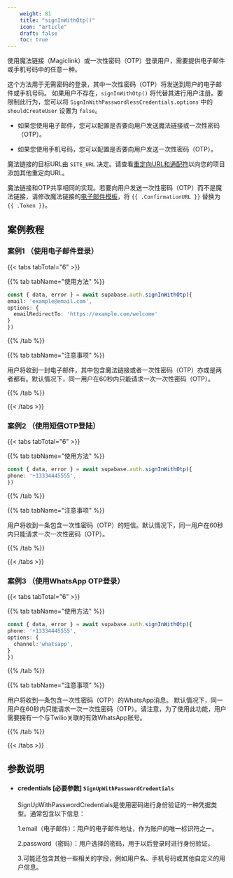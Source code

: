 ```yaml
---
    weight: 81
    title: "signInWithOtp()"
    icon: "article"
    draft: false
    toc: true
---
```


使用魔法链接（Magiclink）或一次性密码（OTP）登录用户，需要提供电子邮件或手机号码中的任意一种。


这个方法用于无需密码的登录，其中一次性密码（OTP）将发送到用户的电子邮件或手机号码。
如果用户不存在，`signInWithOtp()` 将代替其进行用户注册。要限制此行为，您可以将 `SignInWithPasswordlessCredentials.options` 中的 `shouldCreateUser` 设置为 `false`。


* 如果您使用电子邮件，您可以配置是否要向用户发送魔法链接或一次性密码（OTP）。

* 如果您使用手机号码，您可以配置是否要向用户发送一次性密码（OTP）。

魔法链接的目标URL由 `SITE_URL` 决定。请查看[重定向URL和通配符](/docs/app/auth/auth)以向您的项目添加其他重定向URL。

魔法链接和OTP共享相同的实现。若要向用户发送一次性密码（OTP）而不是魔法链接，请修改魔法链接的[电子邮件模板](https://memfiredb.com/)，将 `{{ .ConfirmationURL }}` 替换为 `{{ .Token }}`。





## 案例教程

### 案例1 （使用电子邮件登录）

{{< tabs tabTotal="6" >}}



{{% tab tabName="使用方法" %}}



  ```ts
const { data, error } = await supabase.auth.signInWithOtp({
  email: 'example@email.com',
  options: {
    emailRedirectTo: 'https://example.com/welcome'
  }
})
  ```



{{% /tab %}}

{{% tab tabName="注意事项" %}}



用户将收到一封电子邮件，其中包含魔法链接或者一次性密码（OTP）亦或是两者都有。默认情况下，同一用户在60秒内只能请求一次一次性密码（OTP）。



{{% /tab %}}


{{< /tabs >}}


### 案例2 （使用短信OTP登陆）

{{< tabs tabTotal="6" >}}



{{% tab tabName="使用方法" %}}



  ```ts
const { data, error } = await supabase.auth.signInWithOtp({
  phone: '+13334445555',
})
  ```



{{% /tab %}}

{{% tab tabName="注意事项" %}}



用户将收到一条包含一次性密码（OTP）的短信。默认情况下，同一用户在60秒内只能请求一次一次性密码（OTP）。



{{% /tab %}}

{{< /tabs >}}


### 案例3 （使用WhatsApp OTP登录）

{{< tabs tabTotal="6" >}}



{{% tab tabName="使用方法" %}}



  ```ts
const { data, error } = await supabase.auth.signInWithOtp({
  phone: '+13334445555',
  options: {
    channel:'whatsapp',
  }
})
  ```



{{% /tab %}}

{{% tab tabName="注意事项" %}}



用户将收到一条包含一次性密码（OTP）的WhatsApp消息。
默认情况下，同一用户在60秒内只能请求一次一次性密码（OTP）。请注意，为了使用此功能，用户需要拥有一个与Twilio关联的有效WhatsApp账号。



{{% /tab %}}

{{< /tabs >}}




















## 参数说明


<ul className="method-list-group">
  
<li className="method-list-item">
  <h4 className="method-list-item-label">
    <span className="method-list-item-label-name">
      credentials
    </span>
    <span className="method-list-item-label-badge required">
      [必要参数]
    </span>
    <span className="method-list-item-validation">
      <code>SignUpWithPasswordCredentials</code> 
    </span>
  </h4>
  <div class="method-list-item-description">

SignUpWithPasswordCredentials是使用密码进行身份验证的一种凭据类型。通常包含以下信息：

1.email（电子邮件）：用户的电子邮件地址，作为账户的唯一标识符之一。

2.password（密码）：用户选择的密码，用于以后登录时进行身份验证。

3.可能还包含其他一些相关的字段，例如用户名、手机号码或其他自定义的用户信息。

  </div>
  

</li>

</ul>



